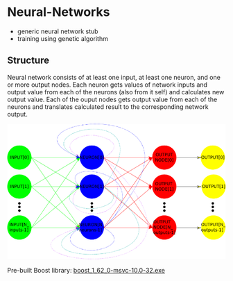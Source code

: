 # Neural-Networks
* generic neural network stub
* training using genetic algorithm

## Structure

Neural network consists of at least one input, at least one neuron, and one or more output nodes. Each neuron gets values of network inputs and output value from each of the neurons (also from it self) and calculates new output value. Each of the ouput nodes gets output value from each of the neurons and translates calculated result to the corresponding network output.

![neural-network-diagram](images/network_diagram.png)

Pre-built Boost library: [boost_1_62_0-msvc-10.0-32.exe](http://boost.teeks99.com/bin/1.62.0/)